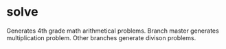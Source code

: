 # solve
Generates 4th grade math arithmetical problems. Branch master generates multiplication problem. Other branches generate divison problems.
